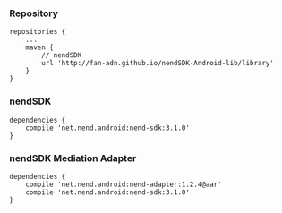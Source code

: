 ### Repository

```
repositories {
    ...
    maven {
        // nendSDK
        url 'http://fan-adn.github.io/nendSDK-Android-lib/library'
    }
}
```

### nendSDK

```
dependencies {
    compile 'net.nend.android:nend-sdk:3.1.0'
}
```

### nendSDK Mediation Adapter

```
dependencies {
    compile 'net.nend.android:nend-adapter:1.2.4@aar'
    compile 'net.nend.android:nend-sdk:3.1.0'
}
```
